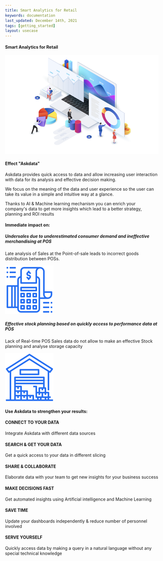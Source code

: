 ```yaml
---
title: Smart Analytics for Retail
keywords: documentation
last_updated: December 14th, 2021
tags: [getting_started]
layout: usecase
---
```


#### Smart Analytics for Retail

<img src="/media/use-cases/icons/dashboards.png" class="image-doc p-3">

#### Effect "Askdata" 

Askdata provides quick access to data and allow increasing user interaction with data for its analysis and effective decision making. 

We focus on the meaning of the data and user experience so the user can take its value in a simple and intuitive way at a glance.

Thanks to AI & Machine learning mechanism you can enrich your company's data to get more insights which lead to a  better strategy, planning and ROI results

#### Immediate impact on:

<div class="row">
  <div class="col-sm-6">
    <div class="card">
      <div class="card-body text-center">
        <h5 class="card-title">Undersales due to underestimated consumer demand and ineffective merchandising at POS</h5>
        <p class="card-text">Late analysis of Sales at the Point-of-sale leads to incorrect goods distribution between POSs.</p>
         <img src="/media/use-cases/icons/POS_1.png" class="card-img" alt="Sales Accuracy" style="max-width:160px">
      </div>
    </div>
  </div>
  <div class="col-sm-6">
    <div class="card">
      <div class="card-body text-center">
        <h5 class="card-title">Effective stock planning based on quickly access to performance data at POS</h5>
        <p class="card-text">Lack of Real-time POS Sales data do not allow to make an effective Stock planning and analyse storage capacity</p>
        <img src="/media/use-cases/icons/POS_2.png" class="card-img" alt="Sales Accuracy" style="max-width:160px">
      </div>
    </div>
  </div>
</div>
   

#### Use Askdata to strengthen your results:


#### CONNECT TO YOUR DATA

Integrate Askdata with different data sources 


#### SEARCH & GET YOUR DATA

Get a quick access to your data in different slicing 


#### SHARE & COLLABORATE

Elaborate data with your team to get new insights for your business success 


#### MAKE DECISIONS FAST

Get automated insights using Artificial intelligence and Machine Learning


#### SAVE TIME

Update your dashboards independently & reduce number of personnel involved 


#### SERVE YOURSELF

Quickly access data by making a query in a natural language without any special technical knowledge 
